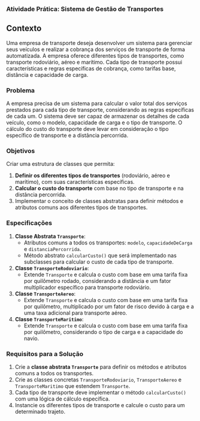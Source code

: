 
### Atividade Prática: Sistema de Gestão de Transportes

## Contexto

Uma empresa de transporte deseja desenvolver um sistema para gerenciar seus veículos e realizar a cobrança dos serviços de transporte de forma automatizada. A empresa oferece diferentes tipos de transportes, como transporte rodoviário, aéreo e marítimo. Cada tipo de transporte possui características e regras específicas de cobrança, como tarifas base, distância e capacidade de carga.

### Problema

A empresa precisa de um sistema para calcular o valor total dos serviços prestados para cada tipo de transporte, considerando as regras específicas de cada um. O sistema deve ser capaz de armazenar os detalhes de cada veículo, como o modelo, capacidade de carga e o tipo de transporte. O cálculo do custo do transporte deve levar em consideração o tipo específico de transporte e a distância percorrida.

### Objetivos

Criar uma estrutura de classes que permita:

1.  **Definir os diferentes tipos de transportes** (rodoviário, aéreo e marítimo), com suas características específicas.
2.  **Calcular o custo do transporte** com base no tipo de transporte e na distância percorrida.
3.  Implementar o conceito de classes abstratas para definir métodos e atributos comuns aos diferentes tipos de transportes.

### Especificações

1.  **Classe Abstrata `Transporte`**:
    -   Atributos comuns a todos os transportes: `modelo`, `capacidadeDeCarga` e `distanciaPercorrida`.
    -   Método abstrato `calcularCusto()` que será implementado nas subclasses para calcular o custo de cada tipo de transporte.
2.  **Classe `TransporteRodoviario`**:
    -   Extende `Transporte` e calcula o custo com base em uma tarifa fixa por quilômetro rodado, considerando a distância e um fator multiplicador específico para transporte rodoviário.
3.  **Classe `TransporteAereo`**:
    -   Extende `Transporte` e calcula o custo com base em uma tarifa fixa por quilômetro, multiplicado por um fator de risco devido à carga e a uma taxa adicional para transporte aéreo.
4.  **Classe `TransporteMaritimo`**:
    -   Extende `Transporte` e calcula o custo com base em uma tarifa fixa por quilômetro, considerando o tipo de carga e a capacidade do navio.

### Requisitos para a Solução

1.  Crie a **classe abstrata `Transporte`** para definir os métodos e atributos comuns a todos os transportes.
2.  Crie as classes concretas `TransporteRodoviario`, `TransporteAereo` e `TransporteMaritimo` que estendem `Transporte`.
3.  Cada tipo de transporte deve implementar o método `calcularCusto()` com uma lógica de cálculo específica.
4.  Instancie os diferentes tipos de transporte e calcule o custo para um determinado trajeto.
